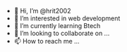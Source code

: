 - 👋 Hi, I’m @hrit2002
- 👀 I’m interested in web development
- 🌱 I’m currently learning Btech
- 💞️ I’m looking to collaborate on ...
- 📫 How to reach me ...

<!---
hrit2002/hrit2002 is a ✨ special ✨ repository because its `README.md` (this file) appears on your GitHub profile.
You can click the Preview link to take a look at your changes.
--->
